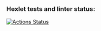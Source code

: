 ### Hexlet tests and linter status:
[![Actions Status](https://github.com/SCRWL/backend-project-lvl1/workflows/hexlet-check/badge.svg)](https://github.com/SCRWL/backend-project-lvl1/actions)
